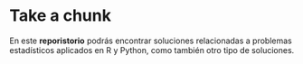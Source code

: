 # Take a chunk
En este **reporistorio** podrás encontrar soluciones relacionadas a problemas estadísticos aplicados en R y Python, como también otro tipo de soluciones. 
